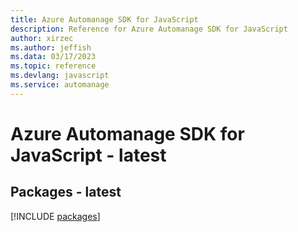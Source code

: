 ```yaml
---
title: Azure Automanage SDK for JavaScript
description: Reference for Azure Automanage SDK for JavaScript
author: xirzec
ms.author: jeffish
ms.data: 03/17/2023
ms.topic: reference
ms.devlang: javascript
ms.service: automanage
---
```

# Azure Automanage SDK for JavaScript - latest
## Packages - latest
[!INCLUDE [packages](automanage-index.md)]